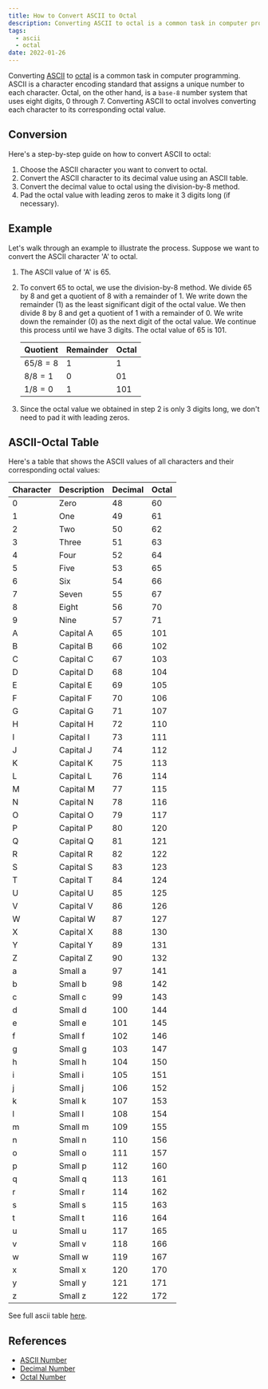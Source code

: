 ```yaml
---
title: How to Convert ASCII to Octal
description: Converting ASCII to octal is a common task in computer programming. ASCII is a character encoding standard that assigns a unique number to each character. Octal, on the other hand, is a base-8 number system that uses eight digits, 0 through 7. Converting ASCII to octal involves converting each character to its corresponding octal value.
tags:
  - ascii
  - octal
date: 2022-01-26
---
```


Converting [ASCII][ASCII_Number] to [octal][Octal_Number] is a common task in computer programming. ASCII is a character encoding standard that assigns a unique number to each character. Octal, on the other hand, is a `base-8` number system that uses eight digits, 0 through 7. Converting ASCII to octal involves converting each character to its corresponding octal value.

## Conversion

Here's a step-by-step guide on how to convert ASCII to octal:

1. Choose the ASCII character you want to convert to octal.
2. Convert the ASCII character to its decimal value using an ASCII table.
3. Convert the decimal value to octal using the division-by-8 method.
4. Pad the octal value with leading zeros to make it 3 digits long (if necessary).

## Example

Let's walk through an example to illustrate the process. Suppose we want to convert the ASCII character 'A' to octal.

1. The ASCII value of 'A' is 65.
2. To convert 65 to octal, we use the division-by-8 method. We divide 65 by 8 and get a quotient of 8 with a remainder of 1. We write down the remainder (1) as the least significant digit of the octal value. We then divide 8 by 8 and get a quotient of 1 with a remainder of 0. We write down the remainder (0) as the next digit of the octal value. We continue this process until we have 3 digits. The octal value of 65 is 101.

   | Quotient | Remainder | Octal |
   | -------- | --------- | ----- |
   | $65/8=8$ | 1         | 1     |
   | $8/8=1$  | 0         | 01    |
   | $1/8=0$  | 1         | 101   |

3. Since the octal value we obtained in step 2 is only 3 digits long, we don't need to pad it with leading zeros.

## ASCII-Octal Table

Here's a table that shows the ASCII values of all characters and their corresponding octal values:

| Character | Description | Decimal | Octal |
| --------- | ----------- | ------- | ----- |
| 0         | Zero        | 48      | 60    |
| 1         | One         | 49      | 61    |
| 2         | Two         | 50      | 62    |
| 3         | Three       | 51      | 63    |
| 4         | Four        | 52      | 64    |
| 5         | Five        | 53      | 65    |
| 6         | Six         | 54      | 66    |
| 7         | Seven       | 55      | 67    |
| 8         | Eight       | 56      | 70    |
| 9         | Nine        | 57      | 71    |
| A         | Capital A   | 65      | 101   |
| B         | Capital B   | 66      | 102   |
| C         | Capital C   | 67      | 103   |
| D         | Capital D   | 68      | 104   |
| E         | Capital E   | 69      | 105   |
| F         | Capital F   | 70      | 106   |
| G         | Capital G   | 71      | 107   |
| H         | Capital H   | 72      | 110   |
| I         | Capital I   | 73      | 111   |
| J         | Capital J   | 74      | 112   |
| K         | Capital K   | 75      | 113   |
| L         | Capital L   | 76      | 114   |
| M         | Capital M   | 77      | 115   |
| N         | Capital N   | 78      | 116   |
| O         | Capital O   | 79      | 117   |
| P         | Capital P   | 80      | 120   |
| Q         | Capital Q   | 81      | 121   |
| R         | Capital R   | 82      | 122   |
| S         | Capital S   | 83      | 123   |
| T         | Capital T   | 84      | 124   |
| U         | Capital U   | 85      | 125   |
| V         | Capital V   | 86      | 126   |
| W         | Capital W   | 87      | 127   |
| X         | Capital X   | 88      | 130   |
| Y         | Capital Y   | 89      | 131   |
| Z         | Capital Z   | 90      | 132   |
| a         | Small a     | 97      | 141   |
| b         | Small b     | 98      | 142   |
| c         | Small c     | 99      | 143   |
| d         | Small d     | 100     | 144   |
| e         | Small e     | 101     | 145   |
| f         | Small f     | 102     | 146   |
| g         | Small g     | 103     | 147   |
| h         | Small h     | 104     | 150   |
| i         | Small i     | 105     | 151   |
| j         | Small j     | 106     | 152   |
| k         | Small k     | 107     | 153   |
| l         | Small l     | 108     | 154   |
| m         | Small m     | 109     | 155   |
| n         | Small n     | 110     | 156   |
| o         | Small o     | 111     | 157   |
| p         | Small p     | 112     | 160   |
| q         | Small q     | 113     | 161   |
| r         | Small r     | 114     | 162   |
| s         | Small s     | 115     | 163   |
| t         | Small t     | 116     | 164   |
| u         | Small u     | 117     | 165   |
| v         | Small v     | 118     | 166   |
| w         | Small w     | 119     | 167   |
| x         | Small x     | 120     | 170   |
| y         | Small y     | 121     | 171   |
| z         | Small z     | 122     | 172   |

See full ascii table [here][ASCII_Number].

## References

- [ASCII Number][ASCII_Number]
- [Decimal Number][Decimal_Number]
- [Octal Number][Octal_Number]

<!-- Reference -->

[ASCII_Number]: /blog/2024/01/01-what-is-ascii-number "What is an ASCII Number?"
[Decimal_Number]: /blog/2024/01/01-what-is-decimal-number "What is a Decimal Number?"
[Octal_Number]: /blog/2024/01/01-what-is-octal-number "What is an Octal Number?"
